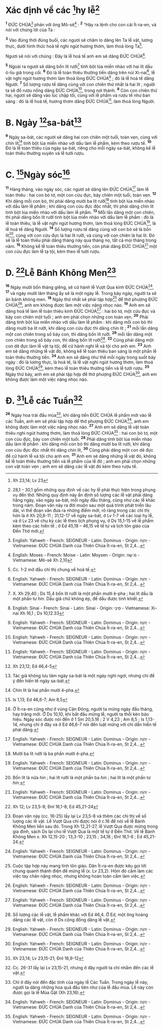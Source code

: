 # Xác định về các [^1@-01800e7f-17b3-496b-a1e1-936f124cb737]hy lễ[^1-01800e7f-17b3-496b-a1e1-936f124cb737]

<sup><b>1</b></sup> ĐỨC CHÚA[^15-01800e7f-17b3-496b-a1e1-936f124cb737] phán với ông Mô-sê[^17-01800e7f-17b3-496b-a1e1-936f124cb737] : <sup><b>2</b></sup> “Hãy ra lệnh cho con cái Ít-ra-en, và nói với chúng lời của Ta :

<sup><b>3</b></sup> Vào đúng thời đúng buổi, các ngươi sẽ chăm lo dâng lên Ta lễ vật, lương thực, dưới hình thức hoả tế nghi ngút hương thơm, làm thoả lòng Ta[^2-01800e7f-17b3-496b-a1e1-936f124cb737].

Ngươi sẽ nói với chúng : Đây là lễ hoả tế anh em sẽ dâng ĐỨC CHÚA[^15-01800e7f-17b3-496b-a1e1-936f124cb737].

<sup><b>5</b></sup> Ngoài ra ngươi sẽ dâng bốn lít rưỡi[^4-01800e7f-17b3-496b-a1e1-936f124cb737] tinh bột lúa miến nhào với hai lít dầu ô-liu giã trong cối. <sup><b>6</b></sup> Đó là lễ toàn thiêu thường tiến dâng trên núi Xi-nai[^21-01800e7f-17b3-496b-a1e1-936f124cb737], lễ vật nghi ngút hương thơm làm thoả lòng ĐỨC CHÚA[^15-01800e7f-17b3-496b-a1e1-936f124cb737] ; đó là lễ hoả tế dâng Người. <sup><b>7</b></sup> Số lượng rượu tế dâng cùng với con chiên thứ nhất là hai lít ; người ta sẽ đổ rượu nồng dâng ĐỨC CHÚA[^15-01800e7f-17b3-496b-a1e1-936f124cb737], trong nơi thánh. <sup><b>8</b></sup> Còn con chiên thứ hai, ngươi sẽ dâng vào lúc chập tối, cùng với lễ phẩm và rượu tế như ban sáng : đó là lễ hoả tế, hương thơm dâng ĐỨC CHÚA[^15-01800e7f-17b3-496b-a1e1-936f124cb737], làm thoả lòng Người.

# B. Ngày [^3@-01800e7f-17b3-496b-a1e1-936f124cb737]sa-bát[^5-01800e7f-17b3-496b-a1e1-936f124cb737]

<sup><b>9</b></sup> Ngày sa-bát, các ngươi sẽ dâng hai con chiên một tuổi, toàn vẹn, cùng với chín lít[^6-01800e7f-17b3-496b-a1e1-936f124cb737] tinh bột lúa miến nhào với dầu làm lễ phẩm, kèm theo rượu tế. <sup><b>10</b></sup> Đó là lễ toàn thiêu của ngày sa-bát, riêng cho mỗi ngày sa-bát, không kể lễ toàn thiêu thường xuyên và lễ tưới rượu.

# C. [^4@-01800e7f-17b3-496b-a1e1-936f124cb737]Ngày sóc[^7-01800e7f-17b3-496b-a1e1-936f124cb737]

<sup><b>11</b></sup> Hàng tháng, vào ngày sóc, các ngươi sẽ dâng lên ĐỨC CHÚA[^15-01800e7f-17b3-496b-a1e1-936f124cb737] làm lễ toàn thiêu : hai con bò tơ, một con cừu đực, bảy chiên một tuổi, toàn vẹn. <sup><b>12</b></sup> Khi dâng mỗi con bò, thì phải dâng mười ba lít rưỡi[^8-01800e7f-17b3-496b-a1e1-936f124cb737] tinh bột lúa miến nhào với dầu làm lễ phẩm ; khi dâng con cừu đực độc nhất, thì phải dâng chín lít tinh bột lúa miến nhào với dầu làm lễ phẩm. <sup><b>13</b></sup> Mỗi lần dâng một con chiên, thì phải dâng bốn lít rưỡi tinh bột lúa miến nhào với dầu làm lễ phẩm : đó là lễ toàn thiêu, là lễ vật nghi ngút hương thơm, làm thoả lòng ĐỨC CHÚA[^15-01800e7f-17b3-496b-a1e1-936f124cb737], là lễ hoả tế dâng Người. <sup><b>14</b></sup> Số lượng rượu tế dâng cùng với con bò sẽ là bốn lít[^9-01800e7f-17b3-496b-a1e1-936f124cb737], cùng với con cừu đực là hai lít rưỡi, và cùng với con chiên là hai lít. Đó sẽ là lễ toàn thiêu phải dâng tháng này qua tháng nọ, tất cả mọi tháng trong năm. <sup><b>15</b></sup> Không kể lễ toàn thiêu thường tiến, còn phải dâng ĐỨC CHÚA[^15-01800e7f-17b3-496b-a1e1-936f124cb737] một con cừu đực làm lễ tạ tội, kèm theo lễ tưới rượu.

# D. [^5@-01800e7f-17b3-496b-a1e1-936f124cb737]Lễ Bánh Không Men[^10-01800e7f-17b3-496b-a1e1-936f124cb737]

<sup><b>16</b></sup> Ngày mười bốn tháng giêng, sẽ cử hành lễ Vượt Qua kính ĐỨC CHÚA[^15-01800e7f-17b3-496b-a1e1-936f124cb737], <sup><b>17</b></sup> và ngày mười lăm tháng ấy sẽ là một ngày lễ. Trong bảy ngày, người ta sẽ ăn bánh không men. <sup><b>18</b></sup> Ngày thứ nhất sẽ phải tập hợp[^11-01800e7f-17b3-496b-a1e1-936f124cb737] để thờ phượng ĐỨC CHÚA[^15-01800e7f-17b3-496b-a1e1-936f124cb737], anh em không được làm một việc nặng nhọc nào. <sup><b>19</b></sup> Anh em sẽ dâng hoả tế làm lễ toàn thiêu kính ĐỨC CHÚA[^15-01800e7f-17b3-496b-a1e1-936f124cb737] : hai bò tơ, một cừu đực và bảy con chiên một tuổi ; anh em phải chọn những con toàn vẹn. <sup><b>20</b></sup> Phải dâng tinh bột lúa miến nhào với dầu làm lễ phẩm : khi dâng mỗi con bò thì dâng mười ba lít rưỡi, khi dâng con cừu đực thì dâng chín lít ; <sup><b>21</b></sup> mỗi lần dâng một con chiên trong số bảy con, thì dâng bốn lít rưỡi. <sup><b>29</b></sup> mỗi lần dâng một con chiên trong số bảy con, thì dâng bốn lít rưỡi[^14-01800e7f-17b3-496b-a1e1-936f124cb737]. <sup><b>22</b></sup> Cũng phải dâng một con dê đực làm lễ vật tạ tội, để cử hành nghi lễ xá tội cho anh em. <sup><b>23</b></sup> Anh em sẽ dâng những lễ vật đó, không kể lễ toàn thiêu ban sáng là một phần lễ toàn thiêu thường tiến. <sup><b>24</b></sup> Anh em sẽ dâng như thế mỗi ngày trong suốt bảy ngày : đó là lương thực, là hoả tế, là lễ vật nghi ngút hương thơm, làm thoả lòng ĐỨC CHÚA[^15-01800e7f-17b3-496b-a1e1-936f124cb737], kèm theo lễ toàn thiêu thường tiến và lễ tưới rượu. <sup><b>25</b></sup> Ngày thứ bảy, anh em sẽ phải tập hợp để thờ phượng ĐỨC CHÚA[^15-01800e7f-17b3-496b-a1e1-936f124cb737], anh em không được làm một việc nặng nhọc nào.

# Đ. [^6@-01800e7f-17b3-496b-a1e1-936f124cb737]Lễ các Tuần[^12-01800e7f-17b3-496b-a1e1-936f124cb737]

<sup><b>26</b></sup> Ngày hoa trái đầu mùa[^13-01800e7f-17b3-496b-a1e1-936f124cb737], khi dâng tiến ĐỨC CHÚA lễ phẩm mới vào lễ các Tuần, anh em sẽ phải tập hợp để thờ phượng ĐỨC CHÚA[^15-01800e7f-17b3-496b-a1e1-936f124cb737], anh em không được làm một việc nặng nhọc nào. <sup><b>27</b></sup> Anh em sẽ dâng lễ vật toàn thiêu nghi ngút hương thơm, làm thoả lòng ĐỨC CHÚA[^15-01800e7f-17b3-496b-a1e1-936f124cb737] : hai con bò tơ, một con cừu đực, bảy con chiên một tuổi. <sup><b>28</b></sup> Phải dâng tinh bột lúa miến nhào dầu làm lễ phẩm : khi dâng mỗi con bò thì dâng mười ba lít rưỡi, khi dâng con cừu đực độc nhất thì dâng chín lít, <sup><b>30</b></sup> Cũng phải dâng một con dê đực để cử hành lễ xá tội cho anh em. <sup><b>31</b></sup> Anh em sẽ dâng những lễ vật đó, không kể lễ toàn thiêu thường tiến và lễ phẩm của lễ đó ; anh em phải chọn những con vật toàn vẹn ; anh em sẽ dâng các lễ vật đó kèm theo rượu tế.

[^1-01800e7f-17b3-496b-a1e1-936f124cb737]: 28,1 – 30,1 gồm những quy định về các hy lễ phải thực hiện trong phụng vụ đền thờ. Những quy định này ấn định số lượng các lễ vật phải dâng hằng ngày, vào ngày sa-bát, mỗi ngày đầu tháng, cũng như các lễ khác trong năm. Đoạn văn này ra đời muộn sau một quá trình phát triển lâu dài, vì thế đoạn văn đưa ra những điểm mới, rõ ràng trong các chỉ thị hơn là ở Xh 20,8-11 ; 31,12-17 về ngày sa-bát, ở Lv 1-7 về các loại hy lễ, và ở Lv 23 về chu kỳ các lễ theo lịch phụng vụ, ở Ds 15,1-15 về lễ phẩm kèm theo các hiến tế ; ở Ed 45,18 – 46,15 về tế tự và lịch tôn giáo của Đền Thờ mới.

[^2-01800e7f-17b3-496b-a1e1-936f124cb737]: Cc. 1-2 mở đầu chỉ thị chung về hoả tế.

[^4-01800e7f-17b3-496b-a1e1-936f124cb737]: X. Xh 29,40 ; Ds 15,4 bốn lít rưỡi là một phần mười ê-pha ; hai lít dầu là một phần tư _hin_. Dầu giã chứ không ép, để dầu được tinh khiết.

[^5-01800e7f-17b3-496b-a1e1-936f124cb737]: Tác giả không lưu tâm ngày sa-bát là một ngày nghỉ ngơi, nhưng chỉ để ý đến hiến tế ngày sa-bát.

[^6-01800e7f-17b3-496b-a1e1-936f124cb737]: Chín lít là hai phần mười ê-pha.

[^7-01800e7f-17b3-496b-a1e1-936f124cb737]: Ở Ít-ra-en cũng như ở vùng Cận Đông, người ta mừng ngày đầu tháng, hay trăng mới. Ở Ds 10,10, khi bắt đầu mừng lễ, người ta thổi kèn báo hiệu. Ngày sóc được nói đến ở 1 Sm 20,5.18 ; 2 V 4,23 ; Am 8,5 ; Is 1,13-14, nhưng chỉ ở đây và ở Ed 46,6-7 nói đến luật mừng với chỉ dẫn hiến tế phải dâng.

[^8-01800e7f-17b3-496b-a1e1-936f124cb737]: Mười ba lít rưỡi là ba phần mười ê-pha.

[^9-01800e7f-17b3-496b-a1e1-936f124cb737]: Bốn lít là nửa _hin_ ; hai lít rưỡi là một phần ba _hin_ ; hai lít là một phần tư _hin_.

[^10-01800e7f-17b3-496b-a1e1-936f124cb737]: Đoạn văn này (cc. 16-25) lấy lại Lv 23,5-8 và thêm các chỉ thị về số lượng các lễ vật. Lễ Vượt Qua chỉ được nói ở c.16 để nói về lễ Bánh Không Men liền sau đó. Trong Xh 12,21-27, lễ Vượt Qua được mừng trong gia đình, sách Ds lại cho lễ Vượt Qua là một tế tự ở Đền Thờ. Về lễ Bánh Không Men x. Xh 12,15-20 ; 13,3-10 ; 23,15 ; 34,18 ; Đnl 16,1-8 ; Ed 45,21-24.

[^11-01800e7f-17b3-496b-a1e1-936f124cb737]: Cuộc tập hợp này mang tính tôn giáo. Dân Ít-ra-en được kêu gọi tới chung quanh thánh điện để mừng lễ (x. Lv 23,2). Hôm đó cấm làm các việc tay chân nặng nhọc, nhưng không hoàn toàn cấm làm việc.

[^12-01800e7f-17b3-496b-a1e1-936f124cb737]: Cc. 26-31 lấy lại Lv 23,15-21, nhưng ở đây người ta chỉ nhắm đến các lễ vật.

[^13-01800e7f-17b3-496b-a1e1-936f124cb737]: Chỉ ở đây nói đến đặc tính của ngày lễ Các Tuần. Trong ngày lễ này, người ta dâng những hoa quả đầu tiên như của lễ đầu mùa. Lễ này còn được gọi là lễ Mùa Gặt (Xh 23,16).

[^14-01800e7f-17b3-496b-a1e1-936f124cb737]: Số lượng các lễ vật, lễ phẩm khác với Ed 46,4. Ở Ed, một ông hoàng dâng các lễ vật, còn ở Ds cộng đồng dâng lễ vật.

[^15-01800e7f-17b3-496b-a1e1-936f124cb737]: English: Yahweh - French: SEIGNEUR - Latin: Dominus - Origin: &#1497;&#1456;&#1492;&#64331;&#1464;&#1492; - Vietnamese: ĐỨC CHÚA Danh của Thiên Chúa Ít-ra-en, St 2,4...

[^15-01800e7f-17b3-496b-a1e1-936f124cb737]: English: Yahweh - French: SEIGNEUR - Latin: Dominus - Origin: &#1497;&#1456;&#1492;&#64331;&#1464;&#1492; - Vietnamese: ĐỨC CHÚA Danh của Thiên Chúa Ít-ra-en, St 2,4...

[^15-01800e7f-17b3-496b-a1e1-936f124cb737]: English: Yahweh - French: SEIGNEUR - Latin: Dominus - Origin: &#1497;&#1456;&#1492;&#64331;&#1464;&#1492; - Vietnamese: ĐỨC CHÚA Danh của Thiên Chúa Ít-ra-en, St 2,4...

[^15-01800e7f-17b3-496b-a1e1-936f124cb737]: English: Yahweh - French: SEIGNEUR - Latin: Dominus - Origin: &#1497;&#1456;&#1492;&#64331;&#1464;&#1492; - Vietnamese: ĐỨC CHÚA Danh của Thiên Chúa Ít-ra-en, St 2,4...

[^15-01800e7f-17b3-496b-a1e1-936f124cb737]: English: Yahweh - French: SEIGNEUR - Latin: Dominus - Origin: &#1497;&#1456;&#1492;&#64331;&#1464;&#1492; - Vietnamese: ĐỨC CHÚA Danh của Thiên Chúa Ít-ra-en, St 2,4...

[^15-01800e7f-17b3-496b-a1e1-936f124cb737]: English: Yahweh - French: SEIGNEUR - Latin: Dominus - Origin: &#1497;&#1456;&#1492;&#64331;&#1464;&#1492; - Vietnamese: ĐỨC CHÚA Danh của Thiên Chúa Ít-ra-en, St 2,4...

[^15-01800e7f-17b3-496b-a1e1-936f124cb737]: English: Yahweh - French: SEIGNEUR - Latin: Dominus - Origin: &#1497;&#1456;&#1492;&#64331;&#1464;&#1492; - Vietnamese: ĐỨC CHÚA Danh của Thiên Chúa Ít-ra-en, St 2,4...

[^15-01800e7f-17b3-496b-a1e1-936f124cb737]: English: Yahweh - French: SEIGNEUR - Latin: Dominus - Origin: &#1497;&#1456;&#1492;&#64331;&#1464;&#1492; - Vietnamese: ĐỨC CHÚA Danh của Thiên Chúa Ít-ra-en, St 2,4...

[^15-01800e7f-17b3-496b-a1e1-936f124cb737]: English: Yahweh - French: SEIGNEUR - Latin: Dominus - Origin: &#1497;&#1456;&#1492;&#64331;&#1464;&#1492; - Vietnamese: ĐỨC CHÚA Danh của Thiên Chúa Ít-ra-en, St 2,4...

[^15-01800e7f-17b3-496b-a1e1-936f124cb737]: English: Yahweh - French: SEIGNEUR - Latin: Dominus - Origin: &#1497;&#1456;&#1492;&#64331;&#1464;&#1492; - Vietnamese: ĐỨC CHÚA Danh của Thiên Chúa Ít-ra-en, St 2,4...

[^15-01800e7f-17b3-496b-a1e1-936f124cb737]: English: Yahweh - French: SEIGNEUR - Latin: Dominus - Origin: &#1497;&#1456;&#1492;&#64331;&#1464;&#1492; - Vietnamese: ĐỨC CHÚA Danh của Thiên Chúa Ít-ra-en, St 2,4...

[^15-01800e7f-17b3-496b-a1e1-936f124cb737]: English: Yahweh - French: SEIGNEUR - Latin: Dominus - Origin: &#1497;&#1456;&#1492;&#64331;&#1464;&#1492; - Vietnamese: ĐỨC CHÚA Danh của Thiên Chúa Ít-ra-en, St 2,4...

[^15-01800e7f-17b3-496b-a1e1-936f124cb737]: English: Yahweh - French: SEIGNEUR - Latin: Dominus - Origin: &#1497;&#1456;&#1492;&#64331;&#1464;&#1492; - Vietnamese: ĐỨC CHÚA Danh của Thiên Chúa Ít-ra-en, St 2,4...

[^15-01800e7f-17b3-496b-a1e1-936f124cb737]: English: Yahweh - French: SEIGNEUR - Latin: Dominus - Origin: &#1497;&#1456;&#1492;&#64331;&#1464;&#1492; - Vietnamese: ĐỨC CHÚA Danh của Thiên Chúa Ít-ra-en, St 2,4...

[^15-01800e7f-17b3-496b-a1e1-936f124cb737]: English: Yahweh - French: SEIGNEUR - Latin: Dominus - Origin: &#1497;&#1456;&#1492;&#64331;&#1464;&#1492; - Vietnamese: ĐỨC CHÚA Danh của Thiên Chúa Ít-ra-en, St 2,4...

[^17-01800e7f-17b3-496b-a1e1-936f124cb737]: English: Moses - French: Moise - Latin: Moysen - Origin: &#1502;&#1465; &#64298;&#1462;&#1492; - Vietnamese: Mô-sê Xh 2,10

[^21-01800e7f-17b3-496b-a1e1-936f124cb737]: English: Sinai - French: Sinai - Latin: Sinai - Origin: &#1505;&#1460;&#1497;&#1504;&#1464;&#1497; - Vietnamese: Xi-nai Xh 16,1 ; Ds 10,12.33

[^1@-01800e7f-17b3-496b-a1e1-936f124cb737]: Xh 23,14; Lv 23

[^3@-01800e7f-17b3-496b-a1e1-936f124cb737]: Xh 23,12; Ed 46,4-5

[^4@-01800e7f-17b3-496b-a1e1-936f124cb737]: Is 1,13; Ed 46,6-7; Am 8,5

[^5@-01800e7f-17b3-496b-a1e1-936f124cb737]: Xh 12; Lv 23,5-8; Đnl 16,1-8; Ed 45,21-24

[^6@-01800e7f-17b3-496b-a1e1-936f124cb737]: Xh 23,14; Lv 23,15-21; Đnl 16,9-12
